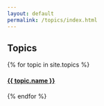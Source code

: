 ```yaml
---
layout: default
permalink: /topics/index.html
---
```


<div class="container">
  <h2 class="section-header">Topics</h2>
  <div data-card-deck class="card-deck card-deck--expanded-layout card-deck--wrap">
    {% for topic in site.topics %}
      <div class="card">
        <a href="/topics/{{ topic.link }}">
          <div class="card-bgImage sixteen-nine" style="background-image: url('{{ topic.image }}');"></div>
          <div class="card-block">
            <h4 class="card-title font-family-condensed-extra text-uppercase">{{ topic.name }}</h4>
          </div>
        </a>
      </div>
    {% endfor %}
  </div>
</div>

  